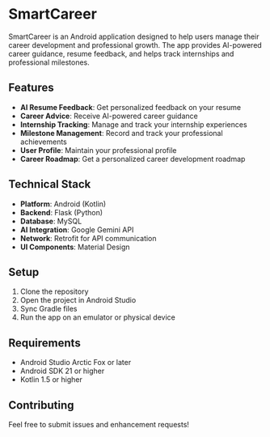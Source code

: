 # SmartCareer

SmartCareer is an Android application designed to help users manage their career development and professional growth. The app provides AI-powered career guidance, resume feedback, and helps track internships and professional milestones.

## Features

- **AI Resume Feedback**: Get personalized feedback on your resume
- **Career Advice**: Receive AI-powered career guidance
- **Internship Tracking**: Manage and track your internship experiences
- **Milestone Management**: Record and track your professional achievements
- **User Profile**: Maintain your professional profile
- **Career Roadmap**: Get a personalized career development roadmap

## Technical Stack

- **Platform**: Android (Kotlin)
- **Backend**: Flask (Python)
- **Database**: MySQL
- **AI Integration**: Google Gemini API
- **Network**: Retrofit for API communication
- **UI Components**: Material Design

## Setup

1. Clone the repository
2. Open the project in Android Studio
3. Sync Gradle files
4. Run the app on an emulator or physical device

## Requirements

- Android Studio Arctic Fox or later
- Android SDK 21 or higher
- Kotlin 1.5 or higher

## Contributing

Feel free to submit issues and enhancement requests! 